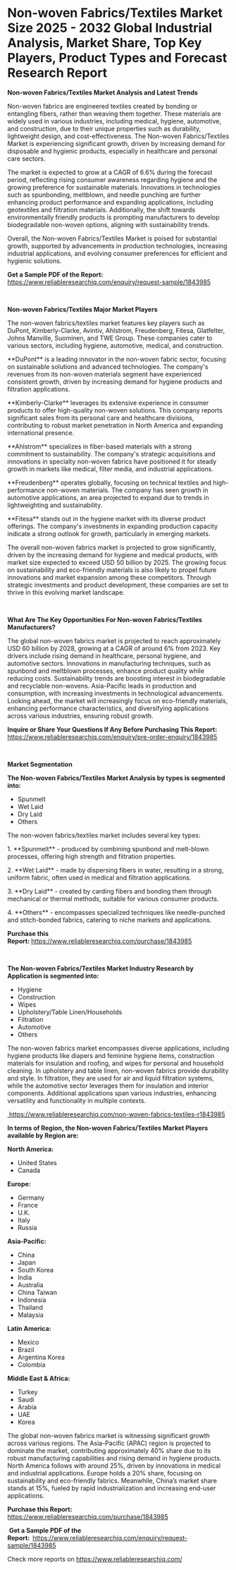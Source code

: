 <p><h1>Non-woven Fabrics/Textiles Market Size 2025 - 2032 Global Industrial Analysis, Market Share, Top Key Players, Product Types and Forecast Research Report</h1></p><p><strong>Non-woven Fabrics/Textiles Market Analysis and Latest Trends</strong></p>
<p><p>Non-woven fabrics are engineered textiles created by bonding or entangling fibers, rather than weaving them together. These materials are widely used in various industries, including medical, hygiene, automotive, and construction, due to their unique properties such as durability, lightweight design, and cost-effectiveness. The Non-woven Fabrics/Textiles Market is experiencing significant growth, driven by increasing demand for disposable and hygienic products, especially in healthcare and personal care sectors.</p><p>The market is expected to grow at a CAGR of 6.6% during the forecast period, reflecting rising consumer awareness regarding hygiene and the growing preference for sustainable materials. Innovations in technologies such as spunbonding, meltblown, and needle punching are further enhancing product performance and expanding applications, including geotextiles and filtration materials. Additionally, the shift towards environmentally friendly products is prompting manufacturers to develop biodegradable non-woven options, aligning with sustainability trends. </p><p>Overall, the Non-woven Fabrics/Textiles Market is poised for substantial growth, supported by advancements in production technologies, increasing industrial applications, and evolving consumer preferences for efficient and hygienic solutions.</p></p>
<p><strong>Get a Sample PDF of the Report:&nbsp;</strong> <a href="https://www.reliableresearchiq.com/enquiry/request-sample/1843985?utm_campaign=1720&utm_medium=2&utm_source=Github&utm_content=ia&utm_term=03022025&utm_id=non-woven-fabricstextiles">https://www.reliableresearchiq.com/enquiry/request-sample/1843985</a></p>
<p>&nbsp;</p>
<p><strong>Non-woven Fabrics/Textiles Major Market Players</strong></p>
<p><p>The non-woven fabrics/textiles market features key players such as DuPont, Kimberly-Clarke, Avintiv, Ahlstrom, Freudenberg, Fitesa, Glatfelter, Johns Manville, Suominen, and TWE Group. These companies cater to various sectors, including hygiene, automotive, medical, and construction.</p><p>**DuPont** is a leading innovator in the non-woven fabric sector, focusing on sustainable solutions and advanced technologies. The company's revenues from its non-woven materials segment have experienced consistent growth, driven by increasing demand for hygiene products and filtration applications. </p><p>**Kimberly-Clarke** leverages its extensive experience in consumer products to offer high-quality non-woven solutions. This company reports significant sales from its personal care and healthcare divisions, contributing to robust market penetration in North America and expanding international presence.</p><p>**Ahlstrom** specializes in fiber-based materials with a strong commitment to sustainability. The company's strategic acquisitions and innovations in specialty non-woven fabrics have positioned it for steady growth in markets like medical, filter media, and industrial applications.</p><p>**Freudenberg** operates globally, focusing on technical textiles and high-performance non-woven materials. The company has seen growth in automotive applications, an area projected to expand due to trends in lightweighting and sustainability.</p><p>**Fitesa** stands out in the hygiene market with its diverse product offerings. The company's investments in expanding production capacity indicate a strong outlook for growth, particularly in emerging markets.</p><p>The overall non-woven fabrics market is projected to grow significantly, driven by the increasing demand for hygiene and medical products, with market size expected to exceed USD 50 billion by 2025. The growing focus on sustainability and eco-friendly materials is also likely to propel future innovations and market expansion among these competitors. Through strategic investments and product development, these companies are set to thrive in this evolving market landscape.</p></p>
<p>&nbsp;</p>
<p><strong>What Are The Key Opportunities For Non-woven Fabrics/Textiles Manufacturers?</strong></p>
<p><p>The global non-woven fabrics market is projected to reach approximately USD 60 billion by 2028, growing at a CAGR of around 6% from 2023. Key drivers include rising demand in healthcare, personal hygiene, and automotive sectors. Innovations in manufacturing techniques, such as spunbond and meltblown processes, enhance product quality while reducing costs. Sustainability trends are boosting interest in biodegradable and recyclable non-wovens. Asia-Pacific leads in production and consumption, with increasing investments in technological advancements. Looking ahead, the market will increasingly focus on eco-friendly materials, enhancing performance characteristics, and diversifying applications across various industries, ensuring robust growth.</p></p>
<p><strong>Inquire or Share Your Questions If Any Before Purchasing This Report:</strong> <a href="https://www.reliableresearchiq.com/enquiry/pre-order-enquiry/1843985?utm_campaign=1720&utm_medium=2&utm_source=Github&utm_content=ia&utm_term=03022025&utm_id=non-woven-fabricstextiles">https://www.reliableresearchiq.com/enquiry/pre-order-enquiry/1843985</a></p>
<p>&nbsp;</p>
<p><strong>Market Segmentation</strong></p>
<p><strong>The Non-woven Fabrics/Textiles Market Analysis by types is segmented into:</strong></p>
<p><ul><li>Spunmelt</li><li>Wet Laid</li><li>Dry Laid</li><li>Others</li></ul></p>
<p><p>The non-woven fabrics/textiles market includes several key types: </p><p>1. **Spunmelt** - produced by combining spunbond and melt-blown processes, offering high strength and filtration properties.</p><p>2. **Wet Laid** - made by dispersing fibers in water, resulting in a strong, uniform fabric, often used in medical and filtration applications.</p><p>3. **Dry Laid** - created by carding fibers and bonding them through mechanical or thermal methods, suitable for various consumer products.</p><p>4. **Others** - encompasses specialized techniques like needle-punched and stitch-bonded fabrics, catering to niche markets and applications.</p></p>
<p><strong>Purchase this Report:&nbsp;</strong><a href="https://www.reliableresearchiq.com/purchase/1843985?utm_campaign=1720&utm_medium=2&utm_source=Github&utm_content=ia&utm_term=03022025&utm_id=non-woven-fabricstextiles">https://www.reliableresearchiq.com/purchase/1843985</a></p>
<p>&nbsp;</p>
<p><strong>The Non-woven Fabrics/Textiles Market Industry Research by Application is segmented into:</strong></p>
<p><ul><li>Hygiene</li><li>Construction</li><li>Wipes</li><li>Upholstery/Table Linen/Households</li><li>Filtration</li><li>Automotive</li><li>Others</li></ul></p>
<p><p>The non-woven fabrics market encompasses diverse applications, including hygiene products like diapers and feminine hygiene items, construction materials for insulation and roofing, and wipes for personal and household cleaning. In upholstery and table linen, non-woven fabrics provide durability and style. In filtration, they are used for air and liquid filtration systems, while the automotive sector leverages them for insulation and interior components. Additional applications span various industries, enhancing versatility and functionality in multiple contexts.</p></p>
<p><a href="https://www.reliableresearchiq.com/non-woven-fabrics-textiles-r1843985?utm_campaign=1720&utm_medium=2&utm_source=Github&utm_content=ia&utm_term=03022025&utm_id=non-woven-fabricstextiles">&nbsp;https://www.reliableresearchiq.com/non-woven-fabrics-textiles-r1843985</a></p>
<p><strong>In terms of Region, the Non-woven Fabrics/Textiles Market Players available by Region are:</strong></p>
<p>
    <p> <strong> North America: </strong>
        <ul>
            <li>United States</li>
            <li>Canada</li>
        </ul>
        </p> 
    <p> <strong> Europe: </strong>
        <ul>
            <li>Germany</li>
            <li>France</li>
            <li>U.K.</li>
            <li>Italy</li>
            <li>Russia</li>
        </ul>
        </p> 
    <p> <strong> Asia-Pacific: </strong>
        <ul>
            <li>China</li>
            <li>Japan</li>
            <li>South Korea</li>
            <li>India</li>
            <li>Australia</li>
            <li>China Taiwan</li>
            <li>Indonesia</li>
            <li>Thailand</li>
            <li>Malaysia</li>
        </ul>
        </p> 
    <p> <strong> Latin America: </strong>
        <ul>
            <li>Mexico</li>
            <li>Brazil</li>
            <li>Argentina Korea</li>
            <li>Colombia</li>
        </ul>
        </p> 
    <p> <strong> Middle East & Africa: </strong>
        <ul>
            <li>Turkey</li>
            <li>Saudi</li>
            <li>Arabia</li>
            <li>UAE</li>
            <li>Korea</li>
        </ul>
    </p>
    </p>
<p><p>The global non-woven fabrics market is witnessing significant growth across various regions. The Asia-Pacific (APAC) region is projected to dominate the market, contributing approximately 40% share due to its robust manufacturing capabilities and rising demand in hygiene products. North America follows with around 25%, driven by innovations in medical and industrial applications. Europe holds a 20% share, focusing on sustainability and eco-friendly fabrics. Meanwhile, China’s market share stands at 15%, fueled by rapid industrialization and increasing end-user applications.</p></p>
<p><strong>Purchase this Report: </strong><a href="https://www.reliableresearchiq.com/purchase/1843985?utm_campaign=1720&utm_medium=2&utm_source=Github&utm_content=ia&utm_term=03022025&utm_id=non-woven-fabricstextiles">https://www.reliableresearchiq.com/purchase/1843985</a></p>
<p>&nbsp;<strong>Get a Sample PDF of the Report:&nbsp;&nbsp;</strong><a href="https://www.reliableresearchiq.com/enquiry/request-sample/1843985?utm_campaign=1720&utm_medium=2&utm_source=Github&utm_content=ia&utm_term=03022025&utm_id=non-woven-fabricstextiles">https://www.reliableresearchiq.com/enquiry/request-sample/1843985</a></p>
<p><strong></strong></p>
<p>Check more reports on <a href="https://www.reliableresearchiq.com/?utm_campaign=1720&utm_medium=2&utm_source=Github&utm_content=ia&utm_term=03022025&utm_id=non-woven-fabricstextiles">https://www.reliableresearchiq.com/</a></p>